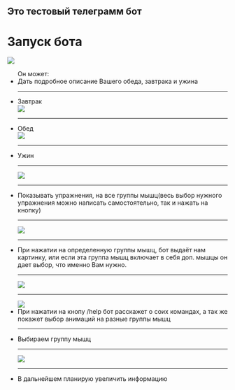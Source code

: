 <h2>Это тестовый телеграмм бот </h2>
<h1>Запуск бота</h1>
<img src="https://sun9-14.userapi.com/wmU2GpQ_CDVDsPdjpeA4TTvz2xUWAVtd5q1sLQ/1HGATzAZb4g.jpg"/>
<ul>
Он может:
<li>Дать подробное описание Вашего обеда, завтрака и ужина </li>
  <hr/>
  <li>Завтрак </li>
  <img src="https://sun9-67.userapi.com/VfuIgUiXv-dVdXzi-7fwFjkur5125NAr8W7e3Q/9iWErceRSCU.jpg"/>
  <hr/>
  <li>Обед </li>
  <img src="https://sun9-47.userapi.com/pHd39WOAZ4ajP0klZw_b5h6vnJfClMs1GIyXUw/bF4SgA4T9RQ.jpg"/>
  <hr/>
   <li>Ужин </li>
  <hr/>
    <img src="https://sun9-57.userapi.com/wyzmZzqEitfY9hHWo9LCvu8ZkgpDs3tL4Gn4rA/Sv94h2p57vo.jpg"/>
  <hr/>
  <li>Показывать упражнения, на все группы мышц(весь выбор нужного упражнения можно написать самостоятельно, так и нажать на кнопку)</li>
  <hr/>
    <img src="https://sun9-70.userapi.com/QqSqt0RFO-mQXIY-Lz6oD0SXuVZkFSrqNiXXQA/QRymb285QW4.jpg"/>
  <hr/>
  <li>При нажатии на определенную группы мышц, бот выдаёт нам картинку, или если эта группа мышц включает в себя доп. мышцы он дает выбор, что именно Вам нужно.</li>
  <hr/>
  
  <img src="https://sun9-39.userapi.com/wefkd5onkbHonrBv5m7NLntqnfh1HzzlhqFchg/yP20uLGgOd0.jpg"/>
  <hr/>
  
  <img src="https://sun9-10.userapi.com/oEStKDpQIaTLst7bE1dLKmeVR3T3p17Mvhk1mw/QqLqWjBo-OQ.jpg"/>
<li>При нажатии на кнопу /help  бот расскажет о соих командах, а так же покажет выбор анимаций на разные группы мышц </li>
  <hr/>
<img src=""https://sun9-54.userapi.com/oPCw_pg6jiu6idfpkYIRN-RM-8PxofyOZiaBuA/U6fMmXlXG8Q.jpg/>
<li>Выбираем группу мышц </li>
  <hr/>
<img src="https://sun9-22.userapi.com/fepzCPe5xdVBXPjieo3WQ5HO9wV7xZyhXEO-MA/hPXg-0huezo.jpg"/>
  <hr/>
<li>В дальнейшем планирую увеличить информацию</li>
</ul>
